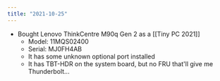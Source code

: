```yaml
---
title: "2021-10-25"
---
```

- Bought Lenovo ThinkCentre M90q Gen 2 as a [[Tiny PC 2021]]
  - Model: 11MQS02400
  - Serial: MJ0FH4AB
  - It has some unknown optional port installed
  - It has TBT-HDR on the system board, but no FRU that'll give me Thunderbolt...